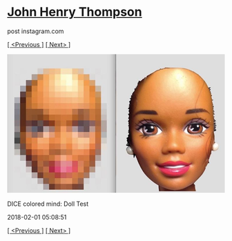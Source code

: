 # [John Henry Thompson](../README.md)
post instagram.com

[[ <Previous ]](2018-02-01-1.md) [[ Next> ]](2018-01-16-1.md)

[![](../media/2018-02-01/DICE-colored-mind-Doll-Test.jpg)](../README.md)

DICE colored mind: Doll Test

2018-02-01 05:08:51

[[ <Previous ]](2018-02-01-1.md) [[ Next> ]](2018-01-16-1.md)